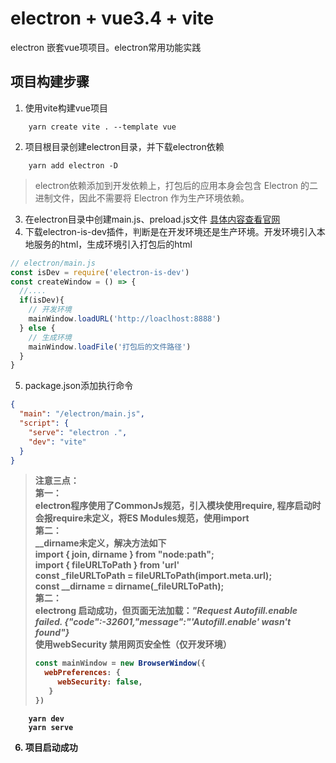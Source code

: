 # electron + vue3.4 + vite
electron 嵌套vue项项目。electron常用功能实践
## 项目构建步骤
1. 使用vite构建vue项目
```
    yarn create vite . --template vue
```
2. 项目根目录创建electron目录，并下载electron依赖
```
    yarn add electron -D
```
> electron依赖添加到开发依赖上，打包后的应用本身会包含 Electron 的二进制文件，因此不需要将 Electron 作为生产环境依赖。
3. 在electron目录中创建main.js、preload.js文件 [具体内容查看官网](https://www.electronjs.org/zh/docs/latest/tutorial/quick-start#%E5%9B%9E%E9%A1%BE)
4. 下载electron-is-dev插件，判断是在开发环境还是生产环境。开发环境引入本地服务的html，生成环境引入打包后的html
```javascript
// electron/main.js
const isDev = require('electron-is-dev')
const createWindow = () => {
  //....
  if(isDev){
    // 开发环境
    mainWindow.loadURL('http://loaclhost:8888')
  } else {
    // 生成环境
    mainWindow.loadFile('打包后的文件路径')
  }
}
```
5. package.json添加执行命令
```json
{
  "main": "/electron/main.js",
  "script": {
    "serve": "electron .",
    "dev": "vite"
  }
}
```
> <strong>注意三点：</stron> <br/>
> 第一： <br/>
> electron程序使用了CommonJs规范，引入模块使用require, 程序启动时会报require未定义，将ES Modules规范，使用import <br/>
> 第二： <br/>
> __dirname未定义，解决方法如下<br/>
> import { join, dirname } from "node:path"; <br/>
> import { fileURLToPath } from 'url' <br/>
> const _fileURLToPath = fileURLToPath(import.meta.url); <br/>
> const __dirname = dirname(_fileURLToPath); <br/>
> 第二： <br/>
> electrong 启动成功，但页面无法加载：*"Request Autofill.enable failed. {"code":-32601,"message":"'Autofill.enable' wasn't found"}* <br />
> 使用webSecurity 禁用网页安全性（仅开发环境）
> ```javascript
> const mainWindow = new BrowserWindow({
>   webPreferences: {
>      webSecurity: false,
>    }
> })
>```
```npm
    yarn dev
    yarn serve
```
6. 项目启动成功

